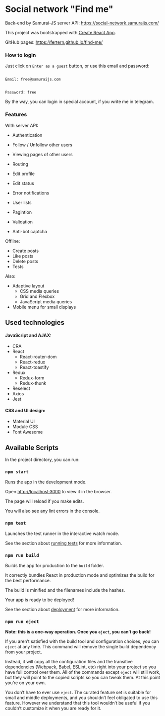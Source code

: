 # Social network "Find me"

Back-end by Samurai-JS server API: https://social-network.samuraijs.com/

This project was bootstrapped with [Create React App](https://github.com/facebook/create-react-app).

GitHub pages: https://fertern.github.io/find-me/

### How to login

Just click on `Enter as a guest` button, or use this email and password:

```

Email: free@samuraijs.com

```

```

Password: free

```

By the way, you can login in special account, if you write me in telegram.

### Features

With server API:

- Authentication

- Follow / Unfollow other users

- Viewing pages of other users
- Routing

- Edit profile

- Edit status

- Error notifications

- User lists

- Pagintion

- Validation

- Anti-bot captcha

Offline:

- Create posts
- Like posts
- Delete posts
- Tests

Also:

- Adaptive layout
  - CSS media queries
  - Grid and Flexbox
  - JavaScript media queries
- Mobile menu for small displays

## Used technologies

#### JavaScript and AJAX:

- CRA
- React
  - React-router-dom
  - React-redux
  - React-toastify
- Redux
  - Redux-form
  - Redux-thunk
- Reselect
- Axios
- Jest

#### CSS and UI design:

- Material UI
- Module CSS
- Font Awesome

## Available Scripts

In the project directory, you can run:

### `npm start`

Runs the app in the development mode.<br  />

Open [http://localhost:3000](http://localhost:3000) to view it in the browser.

The page will reload if you make edits.<br  />

You will also see any lint errors in the console.

### `npm test`

Launches the test runner in the interactive watch mode.<br  />

See the section about [running tests](https://facebook.github.io/create-react-app/docs/running-tests) for more information.

### `npm run build`

Builds the app for production to the `build` folder.<br  />

It correctly bundles React in production mode and optimizes the build for the best performance.

The build is minified and the filenames include the hashes.<br  />

Your app is ready to be deployed!

See the section about [deployment](https://facebook.github.io/create-react-app/docs/deployment) for more information.

### `npm run eject`

**Note: this is a one-way operation. Once you `eject`, you can’t go back!**

If you aren’t satisfied with the build tool and configuration choices, you can `eject` at any time. This command will remove the single build dependency from your project.

Instead, it will copy all the configuration files and the transitive dependencies (Webpack, Babel, ESLint, etc) right into your project so you have full control over them. All of the commands except `eject` will still work, but they will point to the copied scripts so you can tweak them. At this point you’re on your own.

You don’t have to ever use `eject`. The curated feature set is suitable for small and middle deployments, and you shouldn’t feel obligated to use this feature. However we understand that this tool wouldn’t be useful if you couldn’t customize it when you are ready for it.
